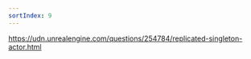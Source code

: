 ```yaml
---
sortIndex: 9
---
```


<https://udn.unrealengine.com/questions/254784/replicated-singleton-actor.html>
